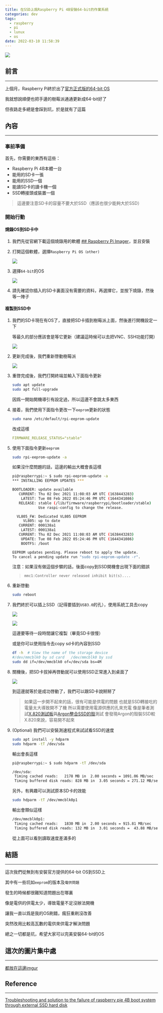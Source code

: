 ```yaml
---
title: 在SSD上爲Raspberry Pi 4B安裝64-bit的作業系統
categories: dev
tags:
  - raspberry
  - pi
  - lunux
  - os
date: 2022-03-10 11:58:39
---
```


![](https://upload.wikimedia.org/wikipedia/commons/d/d1/Raspberry_Pi_OS_Logo.png)

## 前言
----------

上個月，Raspberry Pi終於出了[官方正式版的64-bit OS](https://www.raspberrypi.com/news/raspberry-pi-os-64-bit/)

我就想說順便也把手邊的樹莓派通通更新成64-bit好了

但夜路走多總是會踩到坑，於是就有了這篇

<!--more-->

## 內容
----------

### 事前準備

首先，你需要的東西有這些：

- Raspberry Pi 4B本體一台
- 能用的SD卡一張
- 能用的SSD一個
- 能讀SD卡的讀卡機一個
- SSD轉接頭或裝置一個

> 這邊要注意SD卡的容量不要大於SSD（應該也很少能夠大於SSD）

### 開始行動

#### 燒錄OS到SD卡中

1. 我們先從官網下載這個燒錄用的軟體 [## Raspberry Pi Imager](https://www.raspberrypi.com/software/)，並且安裝

2. 打開這個軟體，選擇`Raspberry Pi OS（other)`

	![](https://i.imgur.com/PtfmPdD.png)

3. 選擇`64-bit`的OS

	![](https://i.imgur.com/VVOsoil.png)

4. 請先確認你插入的SD卡裏面沒有需要的資料，再選擇它，並按下燒錄，然後等一陣子

#### 複製到SSD中

1. 我們的SD卡現在有OS了，直接把SD卡插到樹莓派上面，然後進行開機設定一下

	等最久的部分應該會是等它更新（建議這時候可以去把VNC、SSH功能打開）

	![](https://i.imgur.com/VGi3dcC.png)

2. 更新完成後，我們重新啓動樹莓派

	![](https://i.imgur.com/CT0AYz9.png)
	
3. 重啓完成後，我們打開終端並輸入下面指令更新

	```bash
	sudo apt update
	sudo apt full-upgrade
	```

	因爲一開始開機導引有設定過，所以這邊不會跳太多東西

4. 接着，我們使用下面指令更改一下`eeprom`更新的狀態

	```bash
	sudo nano /etc/default/rpi-eeprom-update
	```

	改成這樣

	```yaml
	FIRMWARE_RELEASE_STATUS="stable"
	```

5. 使用下面指令更新`eeprom`

	```bash
	sudo rpi-eeprom-update -a
	```

	如果沒什麼問題的話，這邊的輸出大概會長這樣
	
	```bash
	pi@raspberrypi:~ $ sudo rpi-eeprom-update -a
	*** INSTALLING EEPROM UPDATES ***

	BOOTLOADER: update available
	   CURRENT: Thu 02 Dec 2021 11:08:03 AM UTC (1638443283)
		LATEST: Tue 08 Feb 2022 05:24:46 PM UTC (1644341086)
	   RELEASE: stable (/lib/firmware/raspberrypi/bootloader/stable)
				Use raspi-config to change the release.

	  VL805_FW: Dedicated VL805 EEPROM
		 VL805: up to date
	   CURRENT: 000138a1
		LATEST: 000138a1
	   CURRENT: Thu 02 Dec 2021 11:08:03 AM UTC (1638443283)
		UPDATE: Tue 08 Feb 2022 05:24:46 PM UTC (1644341086)
		BOOTFS: /boot

	EEPROM updates pending. Please reboot to apply the update.
	To cancel a pending update run "sudo rpi-eeprom-update -r".

	```

	注意：如果沒有做這個步驟的話，後面copy到SSD開機會出現下面的錯誤

	> `mmc1:Controller never released inhibit bit(s)....`

6. 重新啓動

	```bash
	sudo reboot
	```

7. 我們終於可以插上SSD（記得要插到`USB3.0`的孔），使用系統工具去copy

	![](https://i.imgur.com/KpHAAmt.png)

	![](https://i.imgur.com/2sckJrI.png)

	這邊要等待一段時間讓它複製（畢竟SD卡很慢）

	或是你可以使用指令去copy sd卡的內容到SSD
	
	```bash
	df -h  # View the name of the storage device 
	#/dev/mmcblk0 by sd card   /dev/mmcblk0 by ssd
	sudo dd if=/dev/mmcblk0 of=/dev/sda bs=4M
	```

8. 關機後，把SD卡拔掉再啓動就可以使用SSD正常進入到桌面了

	![](https://i.imgur.com/8DSOvmU.png)
	
	到這邊就等於是成功啓動了，我們可以跟SD卡說掰掰了

	> 如果這一步開不起來的話，很有可能是供電的問題
	> 也就是SSD轉接吃的電量太大導致開不了機
	>  所以需要使用電源供應的孔來充電
	>  像是筆者測試[X.820測試板](https://wiki.geekworm.com/X820)與[Argon整合SSD的殼](https://www.youtube.com/watch?v=Tgrka088ZFk)測試
	>  會發現Argon的殼裝SSD較X.820來說，容易開不起來

9. (Optional) 我們可以安裝測速程式來試試看SSD的速度

	```bash
	sudo apt install -y hdparm
	sudo hdparm -tT /dev/sda
	```

	輸出會長這樣
	
	```bash
	pi@raspberrypi:~ $ sudo hdparm -tT /dev/sda
	
	/dev/sda:
	 Timing cached reads:   2178 MB in  2.00 seconds = 1091.06 MB/sec
	 Timing buffered disk reads: 828 MB in  3.05 seconds = 271.12 MB/sec
	```

	另外，有興趣可以測試原本SD卡的效能
	
	```bash
	sudo hdparm -tT /dev/mmcblk0p1
	```
	
	輸出會類似這樣
		
	```bash
	/dev/mmcblk0p1:
	 Timing cached reads:   1830 MB in  2.00 seconds = 915.81 MB/sec
	 Timing buffered disk reads: 132 MB in  3.01 seconds =  43.88 MB/sec
	```

	從上面可以看到讀取速度差滿多的


## 結語
----------

這次我們從無到有安裝官方提供的64-bit OS到SSD上

其中有一些坑如`eeprom`的版本及`電供問題`

發生的時候都很難知道問題出在哪裏

像是電供的供電太少，導致電量不足沒辦法開機

讓我一直以爲是我的OS刷錯，瘋狂重刷沒改善

突然改用比較高瓦數的電供來供電才解決問題

總之一切都是坑，希望大家可以完美安裝64-bit的OS

## 這次的圖片集中處
----------

[都放在這邊imgur](https://imgur.com/a/fcYqsxc)

## Reference
----------

[Troubleshooting and solution to the failure of raspberry pie 4B boot system through external SSD hard disk](https://chowdera.com/2021/03/20210304183303424a.html)